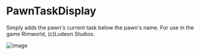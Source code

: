 # PawnTaskDisplay

Simply adds the pawn's current task below the pawn's name. For use in the game Rimworld, (c)Ludeon Studios.

![image](https://github.com/user-attachments/assets/48b5c28f-3159-4dff-8f33-7a70976a30bf)
